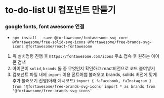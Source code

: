 # to-do-list UI 컴포넌트 만들기
### google fonts, font awesome 연결
* `npm install --save @fortawesome/fontawesome-svg-core @fortawesome/free-solid-svg-icons @fortawesome/free-brands-svg-icons @fortawesome/react-fontawesome`
1. 위 설치명령 진행 후 `https://fontawesome.com/icons` 주소 접속 후 원하는 아이콘 검색
2. 아이콘이 `solid`, `brands` 둘 중 무엇인지 확인하고 react버전으로 코드 붙여넣기
3. 컴포넌트 파일 내에 `import` 이용 폰트어썸 불러오고 brands, solids 버전에 맞게 추가 불러오기 진행(아래 예시코드)
`import { faFacebook, faInstagram } from '@fortawesome/free-brands-svg-icons'`
`import * as brands from '@fortawesome/free-brands-svg-icons'`